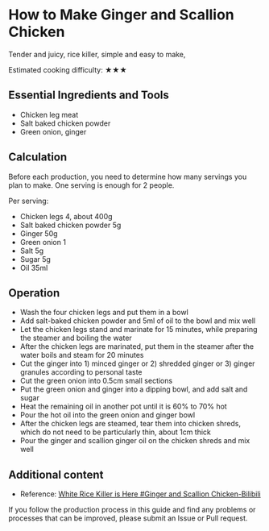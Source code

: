 # How to Make Ginger and Scallion Chicken

Tender and juicy, rice killer, simple and easy to make,

Estimated cooking difficulty: ★★★

## Essential Ingredients and Tools

- Chicken leg meat
- Salt baked chicken powder
- Green onion, ginger

## Calculation

Before each production, you need to determine how many servings you plan to make. One serving is enough for 2 people.

Per serving:

- Chicken legs 4, about 400g
- Salt baked chicken powder 5g
- Ginger 50g
- Green onion 1
- Salt 5g
- Sugar 5g
- Oil 35ml

## Operation

- Wash the four chicken legs and put them in a bowl
- Add salt-baked chicken powder and 5ml of oil to the bowl and mix well
- Let the chicken legs stand and marinate for 15 minutes, while preparing the steamer and boiling the water
- After the chicken legs are marinated, put them in the steamer after the water boils and steam for 20 minutes
- Cut the ginger into 1) minced ginger or 2) shredded ginger or 3) ginger granules according to personal taste
- Cut the green onion into 0.5cm small sections
- Put the green onion and ginger into a dipping bowl, and add salt and sugar
- Heat the remaining oil in another pot until it is 60% to 70% hot
- Pour the hot oil into the green onion and ginger bowl
- After the chicken legs are steamed, tear them into chicken shreds, which do not need to be particularly thin, about 1cm thick
- Pour the ginger and scallion ginger oil on the chicken shreds and mix well

## Additional content

- Reference: [White Rice Killer is Here #Ginger and Scallion Chicken-Bilibili](https://b23.tv/2trBdqJ)

If you follow the production process in this guide and find any problems or processes that can be improved, please submit an Issue or Pull request.
